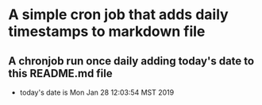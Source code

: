 A simple cron job that adds daily timestamps to markdown file
============================================================
## A chronjob run once daily adding today's date to this README.md file
* today's date is Mon Jan 28 12:03:54 MST 2019

